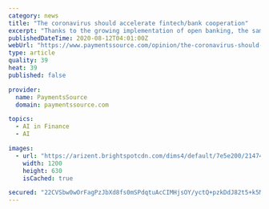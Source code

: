 ```yaml
---
category: news
title: "The coronavirus should accelerate fintech/bank cooperation"
excerpt: "Thanks to the growing implementation of open banking, the same type of collaboration can be reached between bigtechs and fintechs."
publishedDateTime: 2020-08-12T04:01:00Z
webUrl: "https://www.paymentssource.com/opinion/the-coronavirus-should-accelerate-fintech-bank-cooperation"
type: article
quality: 39
heat: 39
published: false

provider:
  name: PaymentsSource
  domain: paymentssource.com

topics:
  - AI in Finance
  - AI

images:
  - url: "https://arizent.brightspotcdn.com/dims4/default/7e5e200/2147483647/strip/true/crop/1080x567+0+21/resize/1200x630!/quality/90/?url=https%3A%2F%2Farizent.brightspotcdn.com%2F8e%2Ff7%2F829e16534cda88b59a684b4e3984%2Fpso-og-image.jpg"
    width: 1200
    height: 630
    isCached: true

secured: "22CVSbw0wOrFagPzJbXd8fs0mSPdqtuAcCIMHjsOY/yctQ+pzkDdJ82t5+k5MIA0viZVBrX4r9lPbR5busj5fJRC62EqGpRS1cl3Q3JEXNsc2NPZuaQKcsLrNeQ+IiIo5GVYDTs210jdOCRgMtdAZqKzGPqnmmn8M1fnQGfmVFr+SpHnmN8vJ2vDXAEuwmc4JWDAqHKnZBHGdclkMzRCoY87fl3fNvO/5NdQfV4FuriLgBfMKP7TdUI5iJdgWil8tJDrZ+NG6dH6gvogR69HUnLL1uevdV/XIcfN3SS9byEMTfEcb+L+K1g2km+FulvSJ9iZ9yIGYw8THRanVTAZfA==;jrG4XCYMZU4iSSdQo40Ryg=="
---
```


